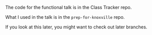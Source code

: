 The code for the functional talk is in the Class Tracker repo.

What I used in the talk is in the `prep-for-knoxville` repo. 

If you look at this later, you might want to check out later branches. 